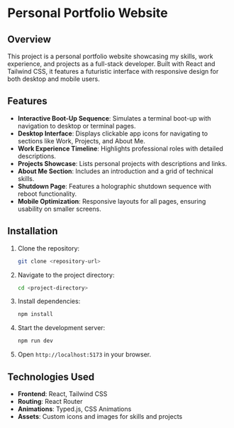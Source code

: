 # Personal Portfolio Website

## Overview
This project is a personal portfolio website showcasing my skills, work experience, and projects as a full-stack developer. Built with React and Tailwind CSS, it features a futuristic interface with responsive design for both desktop and mobile users.

## Features
- **Interactive Boot-Up Sequence**: Simulates a terminal boot-up with navigation to desktop or terminal pages.
- **Desktop Interface**: Displays clickable app icons for navigating to sections like Work, Projects, and About Me.
- **Work Experience Timeline**: Highlights professional roles with detailed descriptions.
- **Projects Showcase**: Lists personal projects with descriptions and links.
- **About Me Section**: Includes an introduction and a grid of technical skills.
- **Shutdown Page**: Features a holographic shutdown sequence with reboot functionality.
- **Mobile Optimization**: Responsive layouts for all pages, ensuring usability on smaller screens.

## Installation
1. Clone the repository:
   ```bash
   git clone <repository-url>
   ```
2. Navigate to the project directory:
   ```bash
   cd <project-directory>
   ```
3. Install dependencies:
   ```bash
   npm install
   ```
4. Start the development server:
   ```bash
   npm run dev
   ```
5. Open `http://localhost:5173` in your browser.

## Technologies Used
- **Frontend**: React, Tailwind CSS
- **Routing**: React Router
- **Animations**: Typed.js, CSS Animations
- **Assets**: Custom icons and images for skills and projects
